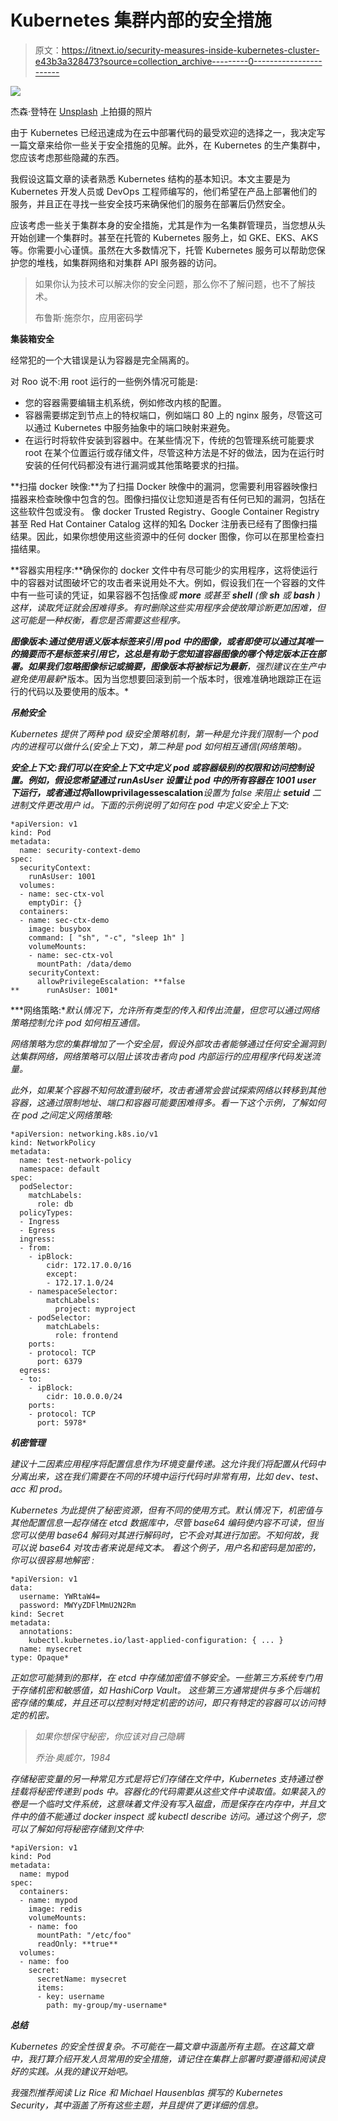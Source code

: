 # Kubernetes 集群内部的安全措施

> 原文：<https://itnext.io/security-measures-inside-kubernetes-cluster-e43b3a328473?source=collection_archive---------0----------------------->

![](img/e3f56344935d8c877aa13ba70d853c17.png)

杰森·登特在 [Unsplash](https://unsplash.com/?utm_source=unsplash&utm_medium=referral&utm_content=creditCopyText) 上拍摄的照片

由于 Kubernetes 已经迅速成为在云中部署代码的最受欢迎的选择之一，我决定写一篇文章来给你一些关于安全措施的见解。此外，在 Kubernetes 的生产集群中，您应该考虑那些隐藏的东西。

我假设这篇文章的读者熟悉 Kubernetes 结构的基本知识。本文主要是为 Kubernetes 开发人员或 DevOps 工程师编写的，他们希望在产品上部署他们的服务，并且正在寻找一些安全技巧来确保他们的服务在部署后仍然安全。

应该考虑一些关于集群本身的安全措施，尤其是作为一名集群管理员，当您想从头开始创建一个集群时。甚至在托管的 Kubernetes 服务上，如 GKE、EKS、AKS 等。你需要小心谨慎。虽然在大多数情况下，托管 Kubernetes 服务可以帮助您保护您的堆栈，如集群网络和对集群 API 服务器的访问。

> 如果你认为技术可以解决你的安全问题，那么你不了解问题，也不了解技术。
> 
> 布鲁斯·施奈尔，应用密码学

**集装箱安全**

经常犯的一个大错误是认为容器是完全隔离的。

对 Roo 说不:用 root 运行的一些例外情况可能是:

*   您的容器需要编辑主机系统，例如修改内核的配置。
*   容器需要绑定到节点上的特权端口，例如端口 80 上的 nginx 服务，尽管这可以通过 Kubernetes 中服务抽象中的端口映射来避免。
*   在运行时将软件安装到容器中。在某些情况下，传统的包管理系统可能要求 root 在某个位置运行或存储文件，尽管这种方法是不好的做法，因为在运行时安装的任何代码都没有进行漏洞或其他策略要求的扫描。

**扫描 docker 映像:**为了扫描 Docker 映像中的漏洞，您需要利用容器映像扫描器来检查映像中包含的包。图像扫描仪让您知道是否有任何已知的漏洞，包括在这些软件包或没有。
像 docker Trusted Registry、Google Container Registry 甚至 Red Hat Container Catalog 这样的知名 Docker 注册表已经有了图像扫描结果。因此，如果你想使用这些资源中的任何 docker 图像，你可以在那里检查扫描结果。

**容器实用程序:**确保你的 docker 文件中有尽可能少的实用程序，这将使运行中的容器对试图破坏它的攻击者来说用处不大。例如，假设我们在一个容器的文件中有一些可读的凭证，如果容器不包括像*或 ***more*** 或甚至 ***shell*** (像 ***sh*** 或 ***bash*** )这样，读取凭证就会困难得多。有时删除这些实用程序会使故障诊断更加困难，但这可能是一种权衡，看您是否需要这些程序。*

***图像版本:**通过使用语义版本标签来引用 pod 中的图像，或者即使可以通过其唯一的摘要而不是标签来引用它，这总是有助于您知道容器图像的哪个特定版本正在部署。如果我们忽略图像标记或摘要，图像版本将被标记为**最新**，强烈建议在生产中避免使用**最新**版本。因为当您想要回滚到前一个版本时，很难准确地跟踪正在运行的代码以及要使用的版本。*

***吊舱安全***

*Kubernetes 提供了两种 pod 级安全策略机制，第一种是允许我们限制一个 pod 内的进程可以做什么(安全上下文)，第二种是 pod 如何相互通信(网络策略)。*

***安全上下文:**我们可以在安全上下文中定义 pod 或容器级别的权限和访问控制设置。例如，假设您希望通过 ***runAsUser*** 设置让 pod 中的所有容器在 ***1001*** user 下运行，或者通过将***allowprivilagessescalation***设置为 false 来阻止 ***setuid*** 二进制文件更改用户 id。下面的示例说明了如何在 pod 中定义安全上下文:*

```
*apiVersion: v1
kind: Pod
metadata:
  name: security-context-demo
spec:
  securityContext:
    runAsUser: 1001
  volumes:
  - name: sec-ctx-vol
    emptyDir: {}
  containers:
  - name: sec-ctx-demo
    image: busybox
    command: [ "sh", "-c", "sleep 1h" ]
    volumeMounts:
    - name: sec-ctx-vol
      mountPath: /data/demo
    securityContext:
      allowPrivilegeEscalation: **false
**      runAsUser: 1001*
```

***网络策略:**默认情况下，允许所有类型的传入和传出流量，但您可以通过网络策略控制允许 pod 如何相互通信。*

*网络策略为您的集群增加了一个安全层，假设外部攻击者能够通过任何安全漏洞到达集群网络，网络策略可以阻止该攻击者向 pod 内部运行的应用程序代码发送流量。*

*此外，如果某个容器不知何故遭到破坏，攻击者通常会尝试探索网络以转移到其他容器，这通过限制地址、端口和容器可能要困难得多。看一下这个示例，了解如何在 pod 之间定义网络策略:*

```
*apiVersion: networking.k8s.io/v1
kind: NetworkPolicy
metadata:
  name: test-network-policy
  namespace: default
spec:
  podSelector:
    matchLabels:
      role: db
  policyTypes:
  - Ingress
  - Egress
  ingress:
  - from:
    - ipBlock:
        cidr: 172.17.0.0/16
        except:
        - 172.17.1.0/24
    - namespaceSelector:
        matchLabels:
          project: myproject
    - podSelector:
        matchLabels:
          role: frontend
    ports:
    - protocol: TCP
      port: 6379
  egress:
  - to:
    - ipBlock:
        cidr: 10.0.0.0/24
    ports:
    - protocol: TCP
      port: 5978*
```

***机密管理***

*建议十二因素应用程序将配置信息作为环境变量传递。这允许我们将配置从代码中分离出来，这在我们需要在不同的环境中运行代码时非常有用，比如 dev、test、acc 和 prod。*

*Kubernetes 为此提供了秘密资源，但有不同的使用方式。默认情况下，机密值与其他配置信息一起存储在 etcd 数据库中，尽管 base64 编码使内容不可读，但当您可以使用 base64 解码对其进行解码时，它不会对其进行加密。不知何故，我可以说 base64 对攻击者来说是纯文本。
看这个例子，用户名和密码是加密的，你可以很容易地解密 *:**

```
*apiVersion: v1
data:
  username: YWRtaW4=
  password: MWYyZDFlMmU2N2Rm
kind: Secret
metadata:
  annotations:
    kubectl.kubernetes.io/last-applied-configuration: { ... }
  name: mysecret
type: Opaque*
```

*正如您可能猜到的那样，在 etcd 中存储加密值不够安全。一些第三方系统专门用于存储机密和敏感值，如 HashiCorp Vault。
这些第三方通常提供与多个后端机密存储的集成，并且还可以控制对特定机密的访问，即只有特定的容器可以访问特定的机密。*

> *如果你想保守秘密，你应该对自己隐瞒*
> 
> *乔治·奥威尔，1984*

*存储秘密变量的另一种常见方式是将它们存储在文件中，Kubernetes 支持通过卷挂载将秘密传递到 pods 中。容器化的代码需要从这些文件中读取值。如果装入的卷是一个临时文件系统，这意味着文件没有写入磁盘，而是保存在内存中，并且文件中的值不能通过 docker inspect 或 kubectl describe 访问。通过这个例子，您可以了解如何将秘密存储到文件中:*

```
*apiVersion: v1
kind: Pod
metadata:
  name: mypod
spec:
  containers:
  - name: mypod
    image: redis
    volumeMounts:
    - name: foo
      mountPath: "/etc/foo"
      readOnly: **true**
  volumes:
  - name: foo
    secret:
      secretName: mysecret
      items:
      - key: username
        path: my-group/my-username*
```

***总结***

*Kubernetes 的安全性很复杂。不可能在一篇文章中涵盖所有主题。在这篇文章中，我打算介绍开发人员常用的安全措施，请记住在集群上部署时要遵循和阅读良好的实践。从我的建议开始吧。*

*我强烈推荐阅读 Liz Rice 和 Michael Hausenblas 撰写的 Kubernetes Security，其中涵盖了所有这些主题，并且提供了更详细的信息。*